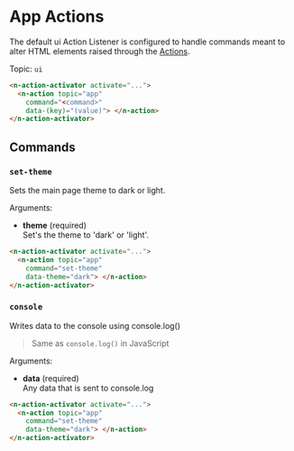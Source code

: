# App Actions

The default ui Action Listener is configured to handle commands meant to alter HTML elements
raised through the [Actions](/actions).

Topic: `ui`

```html
<n-action-activator activate="...">
  <n-action topic="app" 
    command="<command>" 
    data-(key)="(value)"> </n-action>
</n-action-activator>
```

## Commands

### `set-theme`

Sets the main page theme to dark or light.

Arguments:

* **theme** (required)\
  Set's the theme to 'dark' or 'light'.

```html
<n-action-activator activate="...">
  <n-action topic="app" 
    command="set-theme" 
    data-theme="dark"> </n-action>
</n-action-activator>
```

### `console`

Writes data to the console using console.log()

> Same as `console.log()` in JavaScript

Arguments:

* **data** (required)\
  Any data that is sent to console.log

```html
<n-action-activator activate="...">
  <n-action topic="app" 
    command="set-theme" 
    data-theme="dark"> </n-action>
</n-action-activator>
```
